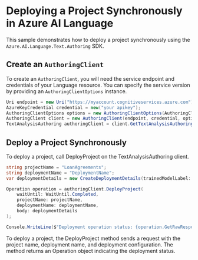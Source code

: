 # Deploying a Project Synchronously in Azure AI Language

This sample demonstrates how to deploy a project synchronously using the `Azure.AI.Language.Text.Authoring` SDK.

## Create an `AuthoringClient`

To create an `AuthoringClient`, you will need the service endpoint and credentials of your Language resource. You can specify the service version by providing an `AuthoringClientOptions` instance.

```C# Snippet:CreateAuthoringClientForSpecificApiVersion
Uri endpoint = new Uri("https://myaccount.cognitiveservices.azure.com");
AzureKeyCredential credential = new("your apikey");
AuthoringClientOptions options = new AuthoringClientOptions(AuthoringClientOptions.ServiceVersion.V2024_11_15_Preview);
AuthoringClient client = new AuthoringClient(endpoint, credential, options);
TextAnalysisAuthoring authoringClient = client.GetTextAnalysisAuthoringClient();
```

## Deploy a Project Synchronously

To deploy a project, call DeployProject on the TextAnalysisAuthoring client.

```C# Snippet:Sample10_TextAuthoring_DeployProject
string projectName = "LoanAgreements";
string deploymentName = "DeploymentName";
var deploymentDetails = new CreateDeploymentDetails(trainedModelLabel: "29886710a2ae49259d62cffca977db66");

Operation operation = authoringClient.DeployProject(
    waitUntil: WaitUntil.Completed,
    projectName: projectName,
    deploymentName: deploymentName,
    body: deploymentDetails
);

Console.WriteLine($"Deployment operation status: {operation.GetRawResponse().Status}");
```

To deploy a project, the DeployProject method sends a request with the project name, deployment name, and deployment configuration. The method returns an Operation object indicating the deployment status.
